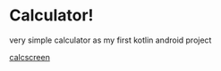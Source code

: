 # Calculator!


very simple calculator as my first kotlin android project 

[calcscreen](https://user-images.githubusercontent.com/98606902/187458164-139697f9-25a8-4831-b3ef-48f2e4c1f5bc.png)
